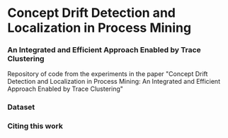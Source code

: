 # Concept Drift Detection and Localization in Process Mining
### An Integrated and Efficient Approach Enabled by Trace Clustering


Repository of code from the experiments in the paper "Concept Drift Detection and Localization in Process Mining: An Integrated and Efficient Approach Enabled by Trace Clustering"

### Dataset

### Citing this work